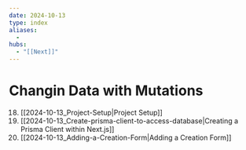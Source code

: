 ```yaml
---
date: 2024-10-13
type: index
aliases:
  -
hubs:
  - "[[Next]]"
---
```


# Changin Data with Mutations

18. [[2024-10-13_Project-Setup|Project Setup]]
20. [[2024-10-13_Create-prisma-client-to-access-database|Creating a Prisma Client within Next.js]]
21. [[2024-10-13_Adding-a-Creation-Form|Adding a Creation Form]]
